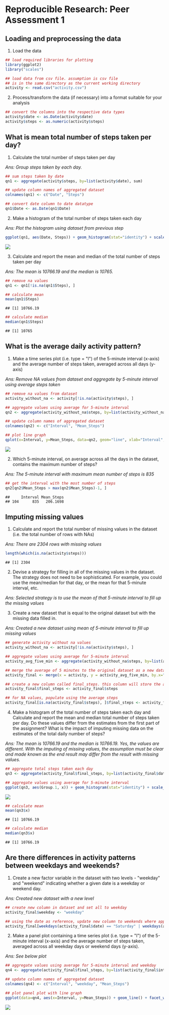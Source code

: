 # Reproducible Research: Peer Assessment 1


## Loading and preprocessing the data

1. Load the data


```r
## load required libraries for plotting
library(ggplot2)
library("scales")

## load data from csv file. assumption is csv file 
## is in the same directory as the current working directory
activity <- read.csv("activity.csv")
```

2. Process/transform the data (if necessary) into a format suitable for your analysis


```r
## convert the columns into the respective data types
activity$date <- as.Date(activity$date)
activity$steps <- as.numeric(activity$steps)
```

## What is mean total number of steps taken per day?

1. Calculate the total number of steps taken per day

*Ans: Group steps taken by each day.*


```r
## sum steps taken by date
qn1 <- aggregate(activity$steps, by=list(activity$date), sum)

## update column names of aggregated dataset
colnames(qn1) <- c("Date", "Steps")

## convert date column to date datatype
qn1$Date <- as.Date(qn1$Date)
```

2. Make a histogram of the total number of steps taken each day

*Ans: Plot the histogram using dataset from previous step*


```r
ggplot(qn1, aes(Date, Steps)) + geom_histogram(stat="identity") + scale_x_date(breaks=date_breaks(width="1 day")) + theme_bw() + theme(axis.text.x = element_text(angle=45, hjust=1, vjust=1)) + labs(x="Date", y="No. of Steps")
```

![](PA1_template_files/figure-html/unnamed-chunk-4-1.png) 

3. Calculate and report the mean and median of the total number of steps taken per day

*Ans: The mean is 10766.19 and the median is 10765.*


```r
## remove na values
qn1 <- qn1[!is.na(qn1$Steps), ]
```


```r
## calculate mean
mean(qn1$Steps)
```

```
## [1] 10766.19
```

```r
## calculate median
median(qn1$Steps)
```

```
## [1] 10765
```

## What is the average daily activity pattern?

1. Make a time series plot (i.e. type = "l") of the 5-minute interval (x-axis) and the average number of steps taken, averaged across all days (y-axis)

*Ans: Remove NA values from dataset and aggregate by 5-minute interval using average steps taken*


```r
## remove na values from dataset
activity_without_na <- activity[!is.na(activity$steps), ]

## aggregate values using average for 5-minute interval
qn2 <- aggregate(activity_without_na$steps, by=list(activity_without_na$interval), mean)

## update column names of aggregated dataset
colnames(qn2) <- c("Interval", "Mean_Steps")

## plot line graph
qplot(x=Interval, y=Mean_Steps, data=qn2, geom="line", xlab="Interval", ylab="No. of Steps (Mean)")
```

![](PA1_template_files/figure-html/unnamed-chunk-7-1.png) 

2. Which 5-minute interval, on average across all the days in the dataset, contains the maximum number of steps?

*Ans: The 5-minute interval with maximum mean number of steps is 835*


```r
## get the interval with the most number of steps
qn2[qn2$Mean_Steps > max(qn2$Mean_Steps)-1, ]
```

```
##     Interval Mean_Steps
## 104      835   206.1698
```

## Imputing missing values

1. Calculate and report the total number of missing values in the dataset (i.e. the total number of rows with NAs)

*Ans: There are 2304 rows with missing values*


```r
length(which(is.na(activity$steps)))
```

```
## [1] 2304
```

2. Devise a strategy for filling in all of the missing values in the dataset. The strategy does not need to be sophisticated. For example, you could use the mean/median for that day, or the mean for that 5-minute interval, etc.

*Ans: Selected strategy is to use the mean of that 5-minute interval to fill up the missing values*

3. Create a new dataset that is equal to the original dataset but with the missing data filled in.

*Ans: Created a new dataset using mean of 5-minute interval to fill up missing values*


```r
## generate activity without na values
activity_without_na <- activity[!is.na(activity$steps), ]

## aggregate values using average for 5-minute interval
activity_avg_five_min <- aggregate(activity_without_na$steps, by=list(activity_without_na$interval), mean)

## merge the average of 5 minutes to the original dataset as a new dataset
activity_final <- merge(x = activity, y = activity_avg_five_min, by.x="interval", by.y="Group.1")

## create a new column called final_steps. this column will store the average steps value if the original steps is NA
activity_final$final_steps <- activity_final$steps

## for NA values, populate using the average steps
activity_final[is.na(activity_final$steps), ]$final_steps <- activity_final[is.na(activity_final$steps), ]$x
```

4. Make a histogram of the total number of steps taken each day and Calculate and report the mean and median total number of steps taken per day. Do these values differ from the estimates from the first part of the assignment? What is the impact of imputing missing data on the estimates of the total daily number of steps?

*Ans: The mean is 10766.19 and the median is 10766.19. Yes, the values are different. With the imputing of missing values, the assumption must be clear and made known as the end result may differ from the result with missing values.*


```r
## aggregate total steps taken each day
qn3 <- aggregate(activity_final$final_steps, by=list(activity_final$date), sum)

## aggregate values using average for 5-minute interval
ggplot(qn3, aes(Group.1, x)) + geom_histogram(stat="identity") + scale_x_date(breaks=date_breaks(width="1 day")) + theme_bw() + theme(axis.text.x = element_text(angle=45, hjust=1, vjust=1)) + labs(x="Date", y="No. of Steps")
```

![](PA1_template_files/figure-html/unnamed-chunk-11-1.png) 

```r
## calculate mean
mean(qn3$x)
```

```
## [1] 10766.19
```

```r
## calculate median
median(qn3$x)
```

```
## [1] 10766.19
```

## Are there differences in activity patterns between weekdays and weekends?

1. Create a new factor variable in the dataset with two levels - "weekday" and "weekend" indicating whether a given date is a weekday or weekend day.

*Ans: Created new dataset with a new level*


```r
## create new column in dataset and set all to weekday
activity_final$weekday <- "weekday"

## using the date as reference, update new column to weekends where applicable
activity_final[weekdays(activity_final$date) == "Saturday" | weekdays(activity_final$date) == "Sunday", ]$weekday <- "weekend"
```

2. Make a panel plot containing a time series plot (i.e. type = "l") of the 5-minute interval (x-axis) and the average number of steps taken, averaged across all weekday days or weekend days (y-axis).

*Ans: See below plot*


```r
## aggregate values using average for 5-minute interval and weekday
qn4 <- aggregate(activity_final$final_steps, by=list(activity_final$interval, activity_final$weekday), mean)

## update column names of aggregated dataset
colnames(qn4) <- c("Interval", "weekday", "Mean_Steps")

## plot panel plot with line graph
ggplot(data=qn4, aes(x=Interval, y=Mean_Steps)) + geom_line() + facet_wrap( ~ weekday, ncol = 1) + labs(y="No. of Steps (Mean)")
```

![](PA1_template_files/figure-html/unnamed-chunk-13-1.png) 
